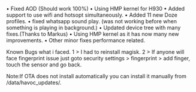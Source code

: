 •  Fixed AOD (Should work 100%)
•  Using HMP kernel for H930
•  Added support to use wifi and hotsopt simultaneously.
•  Added 11 new Doze profiles.
•  fixed whatsapp sound play. (was not working before when something is playing in background.)
•  Updated device tree with many fixes.(Thanks to Markus)
•  Using HMP kernel as it has now many new improvements.
•  Other minor fixes performance related.

Known Bugs what i faced.
1 > I had to reinstall magisk.
2 > If anyone will face fingerprint issue just goto security settings > fingerprint > add finger, touch the sensor and go back.

Note:If OTA does not install automatically you can install it manually from /data/havoc_updates/.

